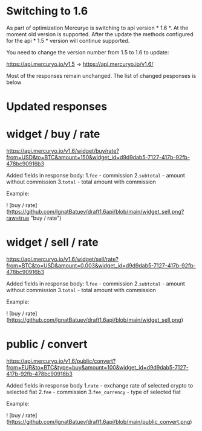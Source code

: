 # Switching to 1.6
As part of optimization Mercuryo is switching to api version * 1.6 *. At the moment old version is supported. After the update the methods configured for the api * 1.5 * version will continue supported.

You need to change the version number from 1.5 to 1.6 to update:

https://api.mercuryo.io/v1.5 -> https://api.mercuryo.io/v1.6/

Most of the responses remain unchanged. The list of changed pesponses is below

# Updated responses
# widget / buy / rate
https://api.mercuryo.io/v1.6/widget/buy/rate?from=USD&to=BTC&amount=150&widget_id=d9d9dab5-7127-417b-92fb-478bc90916b3

Added fields in response body:
1.`fee` - commission
2.`subtotal` - amount without commission
3.`total` - total amount with commission

Example:

! [buy / rate] (https://github.com/IgnatBatuev/draft1.6api/blob/main/widget_sell.png?raw=true "buy / rate")
# widget / sell / rate
https://api.mercuryo.io/v1.6/widget/sell/rate?from=BTC&to=USD&amount=0.003&widget_id=d9d9dab5-7127-417b-92fb-478bc90916b3

Added fields in response body:
1.`fee` - commission
2.`subtotal` - amount without commission
3.`total` - total amount with commission

Example:

! [buy / rate] (https://github.com/IgnatBatuev/draft1.6api/blob/main/widget_sell.png)
# public / convert
https://api.mercuryo.io/v1.6/public/convert?from=EUR&to=BTC&type=buy&amount=100&widget_id=d9d9dab5-7127-417b-92fb-478bc90916b3

Added fields in response body
1.`rate` - exchange rate of selected crypto to selected fiat
2.`fee` - commission
3.`fee_currency` - type of selected fiat

Example:

! [buy / rate] (https://github.com/IgnatBatuev/draft1.6api/blob/main/public_convert.png)

